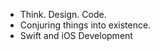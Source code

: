 - Think. Design. Code.
- Conjuring things into existence.
- Swift and iOS Development

<!---
Singh-Jaskaran/Singh-Jaskaran is a ✨ special ✨ repository because its `README.md` (this file) appears on your GitHub profile.
You can click the Preview link to take a look at your changes.
--->
